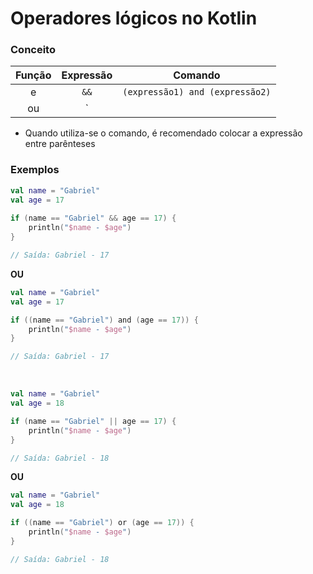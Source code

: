 # Operadores lógicos no Kotlin

### Conceito

Função | Expressão | Comando
:----: | :-------: | :-----:
e | `&&` | `(expressão1) and (expressão2)`
ou | `||` | `(expressão1) or (expressão2)`

* Quando utiliza-se o comando, é recomendado colocar a expressão entre parênteses

### Exemplos

```kotlin
val name = "Gabriel"
val age = 17
    
if (name == "Gabriel" && age == 17) {
    println("$name - $age")
}

// Saída: Gabriel - 17
```
**OU**
```kotlin
val name = "Gabriel"
val age = 17

if ((name == "Gabriel") and (age == 17)) {
    println("$name - $age")
}

// Saída: Gabriel - 17
```

<br>

```kotlin
val name = "Gabriel"
val age = 18

if (name == "Gabriel" || age == 17) {
    println("$name - $age")
}

// Saída: Gabriel - 18
```
**OU**
```kotlin
val name = "Gabriel"
val age = 18

if ((name == "Gabriel") or (age == 17)) {
    println("$name - $age")
}

// Saída: Gabriel - 18
```